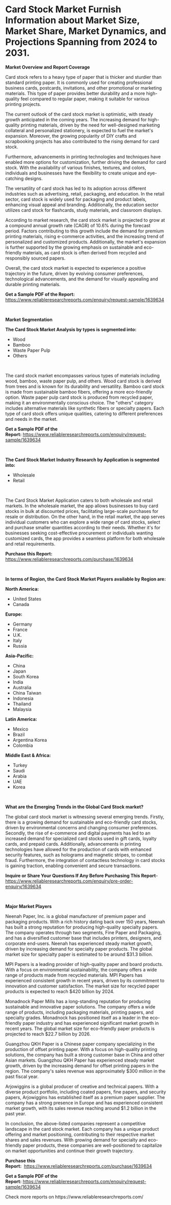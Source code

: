 <p><h1>Card Stock Market Furnish Information about Market Size, Market Share, Market Dynamics, and Projections Spanning from 2024 to 2031.</h1></p><p><strong>Market Overview and Report Coverage</strong></p>
<p><p>Card stock refers to a heavy type of paper that is thicker and sturdier than standard printing paper. It is commonly used for creating professional business cards, postcards, invitations, and other promotional or marketing materials. This type of paper provides better durability and a more high-quality feel compared to regular paper, making it suitable for various printing projects.</p><p>The current outlook of the card stock market is optimistic, with steady growth anticipated in the coming years. The increasing demand for high-quality printing materials, driven by the need for well-designed marketing collateral and personalized stationery, is expected to fuel the market's expansion. Moreover, the growing popularity of DIY crafts and scrapbooking projects has also contributed to the rising demand for card stock.</p><p>Furthermore, advancements in printing technologies and techniques have enabled more options for customization, further driving the demand for card stock. With the availability of various finishes, textures, and colors, individuals and businesses have the flexibility to create unique and eye-catching designs.</p><p>The versatility of card stock has led to its adoption across different industries such as advertising, retail, packaging, and education. In the retail sector, card stock is widely used for packaging and product labels, enhancing visual appeal and branding. Additionally, the education sector utilizes card stock for flashcards, study materials, and classroom displays.</p><p>According to market research, the card stock market is projected to grow at a compound annual growth rate (CAGR) of 10.6% during the forecast period. Factors contributing to this growth include the demand for premium printing materials, rising e-commerce activities, and the increasing trend of personalized and customized products. Additionally, the market's expansion is further supported by the growing emphasis on sustainable and eco-friendly materials, as card stock is often derived from recycled and responsibly sourced papers.</p><p>Overall, the card stock market is expected to experience a positive trajectory in the future, driven by evolving consumer preferences, technological advancements, and the demand for visually appealing and durable printing materials.</p></p>
<p><strong>Get a Sample PDF of the Report:</strong> <a href="https://www.reliableresearchreports.com/enquiry/request-sample/1639634">https://www.reliableresearchreports.com/enquiry/request-sample/1639634</a></p>
<p>&nbsp;</p>
<p><strong>Market Segmentation</strong></p>
<p><strong>The Card Stock Market Analysis by types is segmented into:</strong></p>
<p><ul><li>Wood</li><li>Bamboo</li><li>Waste Paper Pulp</li><li>Others</li></ul></p>
<p>&nbsp;</p>
<p><p>The card stock market encompasses various types of materials including wood, bamboo, waste paper pulp, and others. Wood card stock is derived from trees and is known for its durability and versatility. Bamboo card stock is made from sustainable bamboo fibers, offering a more eco-friendly option. Waste paper pulp card stock is produced from recycled paper, making it an environmentally conscious choice. The "others" category includes alternative materials like synthetic fibers or specialty papers. Each type of card stock offers unique qualities, catering to different preferences and needs in the market.</p></p>
<p><strong>Get a Sample PDF of the Report:</strong>&nbsp;<a href="https://www.reliableresearchreports.com/enquiry/request-sample/1639634">https://www.reliableresearchreports.com/enquiry/request-sample/1639634</a></p>
<p>&nbsp;</p>
<p><strong>The Card Stock Market Industry Research by Application is segmented into:</strong></p>
<p><ul><li>Wholesale</li><li>Retail</li></ul></p>
<p>&nbsp;</p>
<p><p>The Card Stock Market Application caters to both wholesale and retail markets. In the wholesale market, the app allows businesses to buy card stocks in bulk at discounted prices, facilitating large-scale purchases for resale or distribution. On the other hand, in the retail market, the app serves individual customers who can explore a wide range of card stocks, select and purchase smaller quantities according to their needs. Whether it's for businesses seeking cost-effective procurement or individuals wanting customized cards, the app provides a seamless platform for both wholesale and retail requirements.</p></p>
<p><strong>Purchase this Report:</strong>&nbsp; <a href="https://www.reliableresearchreports.com/purchase/1639634">https://www.reliableresearchreports.com/purchase/1639634</a></p>
<p>&nbsp;</p>
<p><strong>In terms of Region, the Card Stock Market Players available by Region are:</strong></p>
<p>
    <p> <strong> North America: </strong>
        <ul>
            <li>United States</li>
            <li>Canada</li>
        </ul>
        </p> 
    <p> <strong> Europe: </strong>
        <ul>
            <li>Germany</li>
            <li>France</li>
            <li>U.K.</li>
            <li>Italy</li>
            <li>Russia</li>
        </ul>
        </p> 
    <p> <strong> Asia-Pacific: </strong>
        <ul>
            <li>China</li>
            <li>Japan</li>
            <li>South Korea</li>
            <li>India</li>
            <li>Australia</li>
            <li>China Taiwan</li>
            <li>Indonesia</li>
            <li>Thailand</li>
            <li>Malaysia</li>
        </ul>
        </p> 
    <p> <strong> Latin America: </strong>
        <ul>
            <li>Mexico</li>
            <li>Brazil</li>
            <li>Argentina Korea</li>
            <li>Colombia</li>
        </ul>
        </p> 
    <p> <strong> Middle East & Africa: </strong>
        <ul>
            <li>Turkey</li>
            <li>Saudi</li>
            <li>Arabia</li>
            <li>UAE</li>
            <li>Korea</li>
        </ul>
    </p>
    </p>
<p>&nbsp;</p>
<p><strong>What are the Emerging Trends in the Global Card Stock market?</strong></p>
<p><p>The global card stock market is witnessing several emerging trends. Firstly, there is a growing demand for sustainable and eco-friendly card stocks, driven by environmental concerns and changing consumer preferences. Secondly, the rise of e-commerce and digital payments has led to an increased demand for specialized card stocks used in gift cards, loyalty cards, and prepaid cards. Additionally, advancements in printing technologies have allowed for the production of cards with enhanced security features, such as holograms and magnetic stripes, to combat fraud. Furthermore, the integration of contactless technology in card stocks is gaining traction, enabling convenient and secure transactions.</p></p>
<p><strong>Inquire or Share Your Questions If Any Before Purchasing This Report</strong>- <a href="https://www.reliableresearchreports.com/enquiry/pre-order-enquiry/1639634">https://www.reliableresearchreports.com/enquiry/pre-order-enquiry/1639634</a></p>
<p>&nbsp;</p>
<p><strong>Major Market Players</strong></p>
<p><p>Neenah Paper, Inc. is a global manufacturer of premium paper and packaging products. With a rich history dating back over 150 years, Neenah has built a strong reputation for producing high-quality specialty papers. The company operates through two segments, Fine Paper and Packaging, and has a diversified customer base that includes printers, designers, and corporate end-users. Neenah has experienced steady market growth, driven by increasing demand for specialty paper products. The global market size for specialty paper is estimated to be around $31.3 billion.</p><p>MPI Papers is a leading provider of high-quality paper and board products. With a focus on environmental sustainability, the company offers a wide range of products made from recycled materials. MPI Papers has experienced consistent growth in recent years, driven by its commitment to innovation and customer satisfaction. The market size for recycled paper products is expected to reach $420 billion by 2024.</p><p>Monadnock Paper Mills has a long-standing reputation for producing sustainable and innovative paper solutions. The company offers a wide range of products, including packaging materials, printing papers, and specialty grades. Monadnock has positioned itself as a leader in the eco-friendly paper industry and has experienced significant market growth in recent years. The global market size for eco-friendly paper products is projected to reach $22.7 billion by 2026.</p><p>Guangzhou QKH Paper is a Chinese paper company specializing in the production of offset printing paper. With a focus on high-quality printing solutions, the company has built a strong customer base in China and other Asian markets. Guangzhou QKH Paper has experienced steady market growth, driven by the increasing demand for offset printing papers in the region. The company's sales revenue was approximately $300 million in the past fiscal year.</p><p>Arjowiggins is a global producer of creative and technical papers. With a diverse product portfolio, including coated papers, fine papers, and security papers, Arjowiggins has established itself as a premium paper supplier. The company has a strong presence in Europe and has experienced consistent market growth, with its sales revenue reaching around $1.2 billion in the past year.</p><p>In conclusion, the above-listed companies represent a competitive landscape in the card stock market. Each company has a unique product offering and market positioning, contributing to their respective market shares and sales revenues. With growing demand for specialty and eco-friendly paper products, these companies are well-positioned to capitalize on market opportunities and continue their growth trajectory.</p></p>
<p><strong>Purchase this Report:</strong>&nbsp;&nbsp;<a href="https://www.reliableresearchreports.com/purchase/1639634">https://www.reliableresearchreports.com/purchase/1639634</a></p>
<p></p>
<p><strong>Get a Sample PDF of the Report:</strong>&nbsp;<a href="https://www.reliableresearchreports.com/enquiry/request-sample/1639634">https://www.reliableresearchreports.com/enquiry/request-sample/1639634</a></p>
<p>Check more reports on https://www.reliableresearchreports.com/</p>